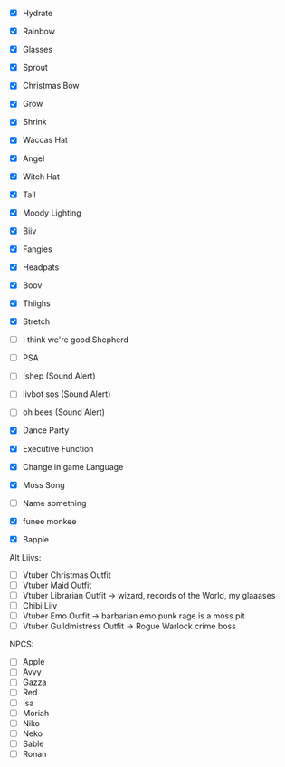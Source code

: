 
- [x] Hydrate
- [x] Rainbow
- [x] Glasses
- [x] Sprout
- [x] Christmas Bow
- [x] Grow
- [x] Shrink
- [x] Waccas Hat
- [x] Angel
- [x] Witch Hat
- [x] Tail
- [x] Moody Lighting
- [x] Biiv
- [x] Fangies
- [x] Headpats
- [x] Boov
- [x] Thiighs
- [x] Stretch
- [ ] I think we're good Shepherd
- [ ] PSA
- [ ] !shep (Sound Alert)
- [ ] livbot sos (Sound Alert)
- [ ] oh bees (Sound Alert)
- [x] Dance Party
- [x] Executive Function
- [x] Change in game Language
- [x] Moss Song
- [ ] Name something
- [x] funee monkee
- [x] Bapple


Alt Liivs: 
- [ ] Vtuber Christmas Outfit
- [ ] Vtuber Maid Outfit
- [ ] Vtuber Librarian Outfit -> wizard, records of the World, my glaaases
- [ ] Chibi Liiv
- [ ] Vtuber Emo Outfit -> barbarian emo punk rage is a moss pit
- [ ] Vtuber Guildmistress Outfit -> Rogue Warlock crime boss

NPCS:
- [ ] Apple
- [ ] Avvy
- [ ] Gazza
- [ ] Red
- [ ] Isa
- [ ] Moriah
- [ ] Niko
- [ ] Neko
- [ ] Sable
- [ ] Ronan